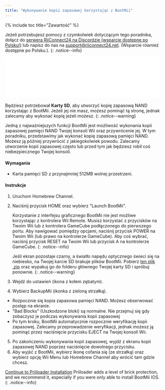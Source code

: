 ```yaml
---
title: "Wykonywanie kopii zapasowej korzystając z BootMii"
---
```


{% include toc title="Zawartość" %}

Jeżeli potrzebujesz pomocy z czymkolwiek dotyczącym tego poradnika, dołącz do [serwera RiiConnect24 na Discordzie (wsparcie dostępne po Polsku!)](https://discord.gg/rc24) lub napisz do nas na [support@riiconnect24.net](mailto:support@riiconnect24.net). (Wsparcie również dostępne po Polsku.).
{: .notice--info}

![Logo BootMii](/images/bootmii.png)

Będziesz potrzebował **Karty SD**, aby utworzyć kopię zapasową NAND korzystając z BootMii. Jeżeli jej nie masz, możesz pominąć tą stronę, jednak zalecamy aby wykonać kopię jeżeli możesz.
{: .notice--warning}

Jedną z najważniejszych funkcji BootMii jest możliwość wykonania kopii zapasowej pamięci NAND Twojej konsoli Wii oraz przywrócenie jej. W tym poradniku, przedstawimy jak wykonać kopię zapasową pamięci NAND. Możesz ją później przywrócić z jakiegokolwiek powodu. Zalecamy utworzenie kopii zapasowej często lub przed tym jak będziesz robił coś niebezpiecznego Twojej konsoli.

#### Wymagania
* Karta pamięci SD z przynajmniej 512MB wolnej przestrzeni.

#### Instrukcje
1. Uruchom Homebrew Channel.
2. Naciśnij przycisk HOME oraz wybierz "Launch BootMii".

    Korzystanie z interfejsu graficznego BootMii nie jest możliwe korzystając z kontrolera Wii Remote. Musisz korzystać z przycisków na Twoim Wii lub z kontrolera GameCube podłączonego do pierwszego portu. Aby nawigować pomiędzy opcjami, naciśnij przycisk POWER na Twoim Wii (lub prawo na kontrolerze GameCube). Aby coś wybrać, naciśnij przycisk RESET na Twoim Wii lub przycisk A na kontrolerze GameCube.
    {: .notice--info}


    Jeśli ekran pozostaje czarny, a światło napędu optycznego świeci się na niebiesko, na Twojej karcie SD brakuje plików BootMii. Pobierz [ten plik .zip](https://static.hackmii.com/bootmii_sd_files.zip) oraz wypakuj go do folderu głównego Twojej karty SD i spróbuj ponownie.
    {: .notice--warning}

3. Wejdź do ustawień (ikona z kołem zębatym).
4. Wybierz BackupMii (ikonka z zieloną strzałką).
- Rozpocznie się kopia zapasowa pamięci NAND. Możesz obserwować postęp na ekranie.
- "Bad Blocks" (Uszkodzone bloki) są normalne. Nie przejmuj się gdy zobaczysz je podczas wykonywania kopii zapasowej
- Po tym kroku, BootMii automatycznie rozpocznie weryfikację kopii zapasowej. Zalecamy przeprowadzenie weryfikacji, jednak możesz ją pominąć przez naciśnięcie przycisku EJECT na Twojej konsoli Wii.
5. Po zakończeniu wykonywania kopii zapasowej, wyjdź z ekranu kopii zapasowej NAND poprzez naciśnięcie dowolnego przycisku.
6. Aby wyjść z BootMii, wybierz ikonę cofania się (ze strzałką) oraz wybierz opcję Wii Menu lub Homebrew Channel aby wrócić tam gdzie chcesz.


<!---
To restore from a NAND backup on your SD card, you can follow these instructions using RestoreMii (the button right next to BackupMii with a red arrow).
{: .notice--info}
-->

[Continue to Priiloader Installation](priiloader) Priiloader adds a level of brick protection, and we recommend it, especially if you were only able to install BootMii IOS.
{: .notice--info}
